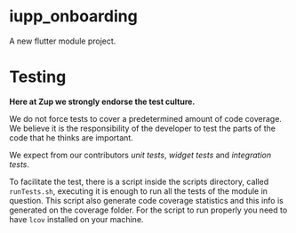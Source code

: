 # iupp_onboarding

A new flutter module project.

# Testing

**Here at Zup we strongly endorse the test culture.** 

We do not force tests to cover a predetermined amount of code coverage. We believe it is the responsibility of the developer to test the parts of the code that he thinks are important.

We expect from our contributors *unit tests*, *widget tests* and *integration tests*. 

To facilitate the test, there is a script inside the scripts directory, called `runTests.sh`, executing it is enough to run all the tests of the module in question. This script also generate code coverage statistics and this info is generated on the coverage folder. For the script to run properly you need to have `lcov` installed on your machine.
